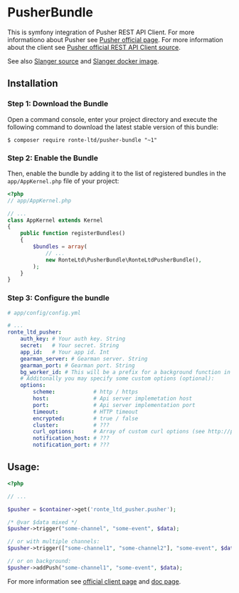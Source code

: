 PusherBundle
============

This is symfony integration of Pusher REST API Client. For more informationo about Pusher see [Pusher official page](https://pusher.com). For more information about the client see [Pusher official REST API Client source](https://github.com/pusher/pusher-http-php).

See also [Slanger source](https://github.com/stevegraham/slanger) and [Slanger docker image](https://hub.docker.com/r/antillion/slanger/).

## Installation

### Step 1: Download the Bundle

Open a command console, enter your project directory and execute the
following command to download the latest stable version of this bundle:

```console
$ composer require ronte-ltd/pusher-bundle "~1"
```

### Step 2: Enable the Bundle

Then, enable the bundle by adding it to the list of registered bundles
in the `app/AppKernel.php` file of your project:

``` php
<?php
// app/AppKernel.php

// ...
class AppKernel extends Kernel
{
    public function registerBundles()
    {
        $bundles = array(
            // ...
            new RonteLtd\PusherBundle\RonteLtdPusherBundle(),
        );
    }
}
```

### Step 3: Configure the bundle

``` yaml
# app/config/config.yml

# ...
ronte_ltd_pusher:
    auth_key: # Your auth key. String
    secret:   # Your secret. String
    app_id:   # Your app id. Int
    gearman_server: # Gearman server. String
    gearman_port: # Gearman port. String
    bg_worker_id: # This will be a prefix for a background function in case multiple projects on a server using this command.
    # Additonally you may specify some custom options (optional):
    options:
        scheme:            # http / https
        host:              # Api server implemetation host
        port:              # Api server implementation port
        timeout:           # HTTP timeout
        encrypted:         # true / false
        cluster:           # ???
        curl_options:      # Array of custom curl options (see http://php.net/manual/en/curl.constants.php)
        notification_host: # ???
        notification_port: # ???
```

## Usage:

``` php
<?php

// ...

$pusher = $container->get('ronte_ltd_pusher.pusher');

/* @var $data mixed */
$pusher->trigger("some-channel", "some-event", $data);

// or with multiple channels:
$pusher->trigger(["some-channel1", "some-channel2"], "some-event", $data);

// or on background:
$pusher->addPush("some-channel1", "some-event", $data);
```

For more information see [official client page](https://github.com/pusher/pusher-http-php/blob/master/README.md) and [doc page](https://pusher.com/docs/rest_api).
